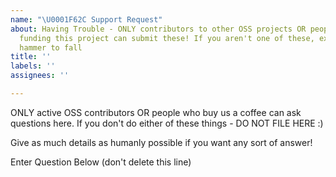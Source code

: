 ```yaml
---
name: "\U0001F62C Support Request"
about: Having Trouble - ONLY contributors to other OSS projects OR people who are
  funding this project can submit these! If you aren't one of these, expect the ban
  hammer to fall
title: ''
labels: ''
assignees: ''

---
```


ONLY active OSS contributors OR people who buy us a coffee can ask questions here. If you don't do either of these things - DO NOT FILE HERE :)

Give as much details as humanly possible if you want any sort of answer!

Enter Question Below (don't delete this line)